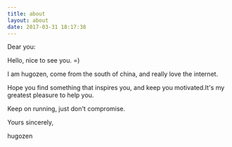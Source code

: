 ```yaml
---
title: about
layout: about
date: 2017-03-31 18:17:38
---
```


Dear you:

Hello, nice to see you. =)

I am hugozen, come from the south of china, and really love the internet.

Hope you find something that inspires you, and keep you motivated.It's my greatest pleasure to help you.

Keep on running, just don't compromise.

Yours sincerely,

hugozen
